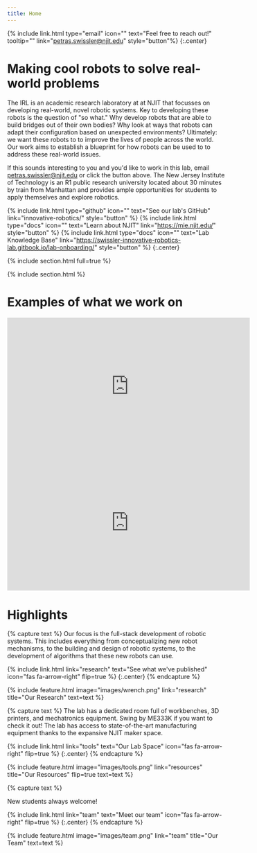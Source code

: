 ```yaml
---
title: Home
---
```


{% include link.html type="email" icon="" text="Feel free to reach out!" tooltip="" link="petras.swissler@njit.edu" style="button"%}
{:.center}
  
# Making cool robots to solve real-world problems

The IRL is an academic research laboratory at at NJIT that focusses on developing real-world, novel robotic systems.
Key to developing these robots is the question of "so what." Why develop robots that are able to build bridges out of their own bodies? Why look at ways that robots can adapt their configuration based on unexpected environments? 
Ultimately: we want these robots to to improve the lives of people across the world.
Our work aims to establish a blueprint for how robots can be used to to address these real-world issues.

If this sounds interesting to you and you'd like to work in this lab, email petras.swissler@njit.edu or click the button above. 
The New Jersey Institute of Technology is an R1 public research university located about 30 minutes by train from Manhattan and provides ample opportunities for students to apply themselves and explore robotics.

{%
  include link.html
  type="github"
  icon=""
  text="See our lab's GitHub"
  link="innovative-robotics/"
  style="button"
%}
{%
  include link.html
  type="docs"
  icon=""
  text="Learn about NJIT"
  link="https://mie.njit.edu/"
  style="button"
%}
{%
  include link.html
  type="docs"
  icon=""
  text="Lab Knowledge Base"
  link="https://swissler-innovative-robotics-lab.gitbook.io/lab-onboarding/"
  style="button"
%}
{:.center}

{% include section.html full=true %}

{% include section.html %}

# Examples of what we work on

<iframe width="560" height="315" src="https://www.youtube.com/embed/Z1dp0QNc9C0" title="YouTube video player" frameborder="0" allow="accelerometer; autoplay; clipboard-write; encrypted-media; gyroscope; picture-in-picture; web-share" allowfullscreen></iframe>

<iframe width="560" height="315" src="https://www.youtube.com/embed/Ln4GuFyTY0k" title="YouTube video player" frameborder="0" allow="accelerometer; autoplay; clipboard-write; encrypted-media; gyroscope; picture-in-picture" allowfullscreen></iframe>

# Highlights

{% capture text %}
Our focus is the full-stack development of robotic systems. This includes everything from conceptualizing new robot mechanisms, to the building and design of robotic systems, to the development of algorithms that these new robots can use.

{%
  include link.html
  link="research"
  text="See what we've published"
  icon="fas fa-arrow-right"
  flip=true
%}
{:.center}
{% endcapture %}

{%
  include feature.html
  image="images/wrench.png"
  link="research"
  title="Our Research"
  text=text
%}

{% capture text %}
The lab has a dedicated room full of workbenches, 3D printers, and mechatronics equipment. Swing by ME333K if you want to check it out!
The lab has access to state-of-the-art manufacturing equipment thanks to the expansive NJIT maker space. 

{%
  include link.html
  link="tools"
  text="Our Lab Space"
  icon="fas fa-arrow-right"
  flip=true
%}
{:.center}
{% endcapture %}

{%
  include feature.html
  image="images/tools.png"
  link="resources"
  title="Our Resources"
  flip=true
  text=text
%}

{% capture text %}

New students always welcome!

{%
  include link.html
  link="team"
  text="Meet our team"
  icon="fas fa-arrow-right"
  flip=true
%}
{:.center}
{% endcapture %}

{%
  include feature.html
  image="images/team.png"
  link="team"
  title="Our Team"
  text=text
%}
